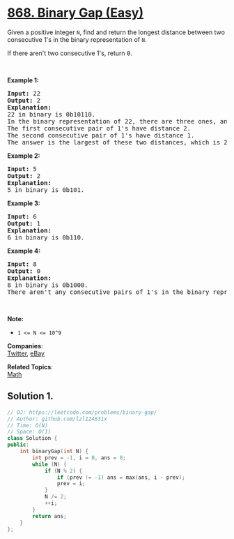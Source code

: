 # [868. Binary Gap (Easy)](https://leetcode.com/problems/binary-gap/)

<p>Given a positive&nbsp;integer <code>N</code>, find and return the longest distance between two consecutive 1's in the binary representation of <code>N</code>.</p>

<p>If there aren't two consecutive 1's, return <font face="monospace">0</font>.</p>

<p>&nbsp;</p>

<div>
<div>
<div>
<ul>
</ul>
</div>
</div>
</div>

<div>
<p><strong>Example 1:</strong></p>

<pre><strong>Input: </strong><span id="example-input-1-1">22</span>
<strong>Output: </strong>2
<strong>Explanation: </strong>
22 in binary is 0b10110.
In the binary representation of 22, there are three ones, and two consecutive pairs of 1's.
The first consecutive pair of 1's have distance 2.
The second consecutive pair of 1's have distance 1.
The answer is the largest of these two distances, which is 2.
</pre>

<div>
<p><strong>Example 2:</strong></p>

<pre><strong>Input: </strong><span id="example-input-2-1">5</span>
<strong>Output: </strong><span id="example-output-2">2</span>
<strong>Explanation: </strong>
5 in binary is 0b101.
</pre>

<div>
<p><strong>Example 3:</strong></p>

<pre><strong>Input: </strong><span id="example-input-3-1">6</span>
<strong>Output: </strong><span id="example-output-3">1</span>
<strong>Explanation: </strong>
6 in binary is 0b110.
</pre>

<div>
<p><strong>Example 4:</strong></p>

<pre><strong>Input: </strong><span id="example-input-4-1">8</span>
<strong>Output: </strong><span id="example-output-4">0</span>
<strong>Explanation: </strong>
8 in binary is 0b1000.
There aren't any consecutive pairs of 1's in the binary representation of 8, so we return 0.
</pre>

<p>&nbsp;</p>

<div>
<div>
<div>
<p><strong>Note:</strong></p>

<ul>
	<li><code>1 &lt;= N &lt;= 10^9</code></li>
</ul>
</div>
</div>
</div>
</div>
</div>
</div>
</div>


**Companies**:  
[Twitter](https://leetcode.com/company/twitter), [eBay](https://leetcode.com/company/ebay)

**Related Topics**:  
[Math](https://leetcode.com/tag/math/)

## Solution 1.

```cpp
// OJ: https://leetcode.com/problems/binary-gap/
// Author: github.com/lzl124631x
// Time: O(N)
// Space: O(1)
class Solution {
public:
    int binaryGap(int N) {
        int prev = -1, i = 0, ans = 0;
        while (N) {
            if (N % 2) {
                if (prev != -1) ans = max(ans, i - prev);
                prev = i;
            }
            N /= 2;
            ++i;
        }
        return ans;
    }
};
```